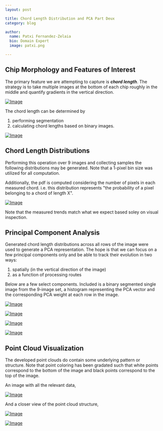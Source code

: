 ```yaml
---
layout: post

title: Chord Length Distribution and PCA Part Deux
category: blog

author:
  name: Patxi Fernandez-Zelaia
  bio: Domain Expert 
  image: patxi.png

---
```


## Chip Morphology and Features of Interest

The primary feature we are attempting to capture is ***chord length***. The strategy is to take multiple images at the bottom of each chip roughly in the middle and quantify gradients in the vertical direction.

[![Image](http://matinfteam4.github.io/images/22/chords/general.png)](http://matinfteam4.github.io/images/22/chords/general.png)

The chord length can be determined by 

1. performing segmentation  
2. calculating chord lengths based on binary images.


[![Image](http://matinfteam4.github.io/images/22/chords/chordpic.png)](http://matinfteam4.github.io/images/22/chords/chordpic.png)

## Chord Length Distributions

Performing this operation over 9 images and collecting samples the following distributions may be generated. Note that a 1-pixel bin size was utilized for all computation.

Additionally, the pdf is computed considering the number of pixels in each measured chord. i.e. this distribution represents "the probability of a pixel belonging to a chord of length X".

[![Image](http://matinfteam4.github.io/images/22/chords/image2.png)](http://matinfteam4.github.io/images/22/chords/image2.png)

Note that the measured trends match what we expect based soley on visual inspection.

## Principal Component Analysis

Generated chord length distributions across all rows of the image were used to generate a PCA representation. The hope is that we can focus on a few principal components only and be able to track their evolution in two ways:

1. spatially (in the vertical direction of the image) 
2. as a function of processing routes

Below are a few select components. Included is a binary segmented single image from the 9-image set, a histogram representing the PCA vector and the corresponding PCA weight at each row in the image.

[![Image](http://matinfteam4.github.io/images/22/chords/princecomp_pdf_1.png)](http://matinfteam4.github.io/images/22/chords/princecomp_pdf_1.png)

[![Image](http://matinfteam4.github.io/images/22/chords/princecomp_pdf_2.png)](http://matinfteam4.github.io/images/22/chords/princecomp_pdf_2.png)

[![Image](http://matinfteam4.github.io/images/22/chords/princecomp_pdf_3.png)](http://matinfteam4.github.io/images/22/chords/princecomp_pdf_3.png)

[![Image](http://matinfteam4.github.io/images/22/chords/princecomp_pdf_28.png)](http://matinfteam4.github.io/images/22/chords/princecomp_pdf_28.png)

## Point Cloud Visualization

The developed point clouds do contain some underlying pattern or structure. Note that point coloring has been gradated such that white points correspond to the bottom of the image and black points correspond to the top of the image.

An image with all the relevant data,

[![Image](http://matinfteam4.github.io/images/22/chords/image_pdf.png)](http://matinfteam4.github.io/images/22/chords/image_pdf.png)

And a closer view of the point cloud structure,

[![Image](http://matinfteam4.github.io/images/22/chords/PC1vPC2.png)](http://matinfteam4.github.io/images/22/chords/PC1vPC2.png)

[![Image](http://matinfteam4.github.io/images/22/chords/PC1vPC3.png)](http://matinfteam4.github.io/images/22/chords/PC1vPC3.png)  

